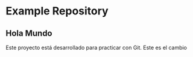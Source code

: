 # Example Repository
## Hola Mundo

Este proyecto está desarrollado para practicar con Git.
Este es el cambio 